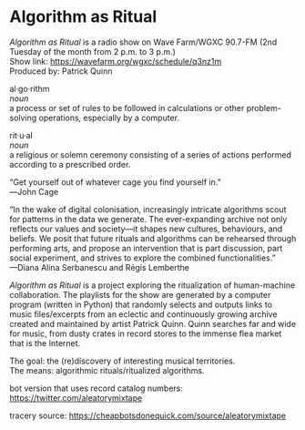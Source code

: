 # Algorithm as Ritual

<i>Algorithm as Ritual</i> is a radio show on Wave Farm/WGXC 90.7-FM (2nd Tuesday of the month from 2 p.m. to 3 p.m.)<br> 
Show link: https://wavefarm.org/wgxc/schedule/q3nz1m<br>
Produced by: Patrick Quinn<br>

al·go·rithm<br>
<i>noun</i><br>
a process or set of rules to be followed in calculations or other problem-solving operations, especially by a computer.<br>

rit·u·al<br>
<i>noun</i><br>
a religious or solemn ceremony consisting of a series of actions performed according to a prescribed order.<br>

“Get yourself out of whatever cage you find yourself in.”<br>
―John Cage

“In the wake of digital colonisation, increasingly intricate algorithms scout for patterns in the data we generate. The ever-expanding archive not only reflects our values and society—it shapes new cultures, behaviours, and beliefs. We posit that future rituals and algorithms can be rehearsed through performing arts, and propose an intervention that is part discussion, part social experiment, and strives to explore the combined functionalities.”<br>
—Diana Alina Serbanescu and Régis Lemberthe<br>

<i>Algorithm as Ritual</i> is a project exploring the ritualization of human-machine collaboration. The playlists for the show are generated by a computer program (written in Python) that randomly selects and outputs links to music files/excerpts from an eclectic and continuously growing archive created and maintained by artist Patrick Quinn. Quinn searches far and wide for music, from dusty crates in record stores to the immense flea market that is the Internet. <br>

The goal: the (re)discovery of interesting musical territories.<br>
The means: algorithmic rituals/ritualized algorithms.

bot version that uses record catalog numbers: https://twitter.com/aleatorymixtape

tracery source: https://cheapbotsdonequick.com/source/aleatorymixtape
